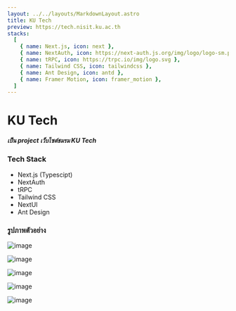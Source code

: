 ```yaml
---
layout: ../../layouts/MarkdownLayout.astro
title: KU Tech
preview: https://tech.nisit.ku.ac.th
stacks:
  [
    { name: Next.js, icon: next },
    { name: NextAuth, icon: https://next-auth.js.org/img/logo/logo-sm.png },
    { name: tRPC, icon: https://trpc.io/img/logo.svg },
    { name: Tailwind CSS, icon: tailwindcss },
    { name: Ant Design, icon: antd },
    { name: Framer Motion, icon: framer_motion },
  ]
---
```


# KU Tech

##### เป็น project เว็บไซต์ชมรม KU Tech

### Tech Stack
- Next.js (Typescipt)
- NextAuth
- tRPC
- Tailwind CSS
- NextUI
- Ant Design

### รูปภาพตัวอย่าง

![image](/image/projects/ku-tech/01.png)

![image](/image/projects/ku-tech/02.png)

![image](/image/projects/ku-tech/03.png)

![image](/image/projects/ku-tech/04.png)

![image](/image/projects/ku-tech/05.png)